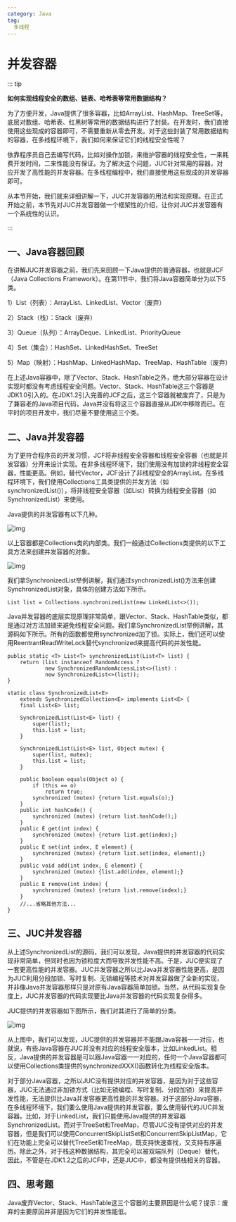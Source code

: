 ```yaml
---
category: Java
tag: 
  多线程
---
```


# 并发容器

::: tip

**如何实现线程安全的数组、链表、哈希表等常用数据结构？**

为了方便开发，Java提供了很多容器，比如ArrayList、HashMap、TreeSet等，底层对数组、哈希表、红黑树等常用的数据结构进行了封装。在开发时，我们直接使用这些现成的容器即可，不需要重新从零去开发。对于这些封装了常用数据结构的容器，在多线程环境下，我们如何来保证它们的线程安全性呢？

依靠程序员自己去编写代码，比如对操作加锁，来维护容器的线程安全性，一来耗费开发时间，二来性能没有保证。为了解决这个问题，JUC针对常用的容器，对应开发了高性能的并发容器。在多线程编程中，我们直接使用这些现成的并发容器即可。

从本节开始，我们就来详细讲解一下，JUC并发容器的用法和实现原理。在正式开始之前，本节先对JUC并发容器做一个框架性的介绍，让你对JUC并发容器有一个系统性的认识。

:::

## **一、Java容器回顾**

在讲解JUC并发容器之前，我们先来回顾一下Java提供的普通容器，也就是JCF（Java Collections Framework）。在第11节中，我们将Java容器简单分为以下5类。

1）List（列表）：ArrayList、LinkedList、Vector（废弃）

2）Stack（栈）：Stack（废弃）

3）Queue（队列）：ArrayDeque、LinkedList、PriorityQueue

4）Set（集合）：HashSet、LinkedHashSet、TreeSet

5）Map（映射）：HashMap、LinkedHashMap、TreeMap、HashTable（废弃）



在上述Java容器中，除了Vector、Stack、HashTable之外，绝大部分容器在设计实现时都没有考虑线程安全问题。Vector、Stack、HashTable这三个容器是JDK1.0引入的。在JDK1.2引入完善的JCF之后，这三个容器就被废弃了，只是为了兼容老的Java项目代码，Java并没有将这三个容器直接从JDK中移除而已。在平时的项目开发中，我们尽量不要使用这三个类。



## **二、Java并发容器**

为了更符合程序员的开发习惯，JCF将非线程安全容器和线程安全容器（也就是并发容器）分开来设计实现。在非多线程环境下，我们使用没有加锁的非线程安全容器，性能更高。例如，替代Vector，JCF设计了非线程安全的ArrayList。在多线程环境下，我们使用Collections工具类提供的并发方法（如synchronizedList()），将非线程安全容器（如List）转换为线程安全容器（如SynchronizedList）来使用。



Java提供的并发容器有以下几种。    

![img](http://wechatapppro-1252524126.file.myqcloud.com/appnvnpyonz2273/image/ueditor/77547100_1660925327.jpeg)



以上容器都是Collections类的内部类。我们一般通过Collections类提供的以下工具方法来创建并发容器的对象。    

![img](http://wechatapppro-1252524126.file.myqcloud.com/appnvnpyonz2273/image/ueditor/98651800_1660925327.jpeg)



我们拿SynchronizedList举例讲解，我们通过synchronizedList()方法来创建SynchronizedList对象，具体的创建方法如下所示。

```
List list = Collections.synchronizedList(new LinkedList<>());
```





Java并发容器的底层实现原理非常简单，跟Vector、Stack、HashTable类似，都是通过对方法加锁来避免线程安全问题。我们拿SynchronizedList举例讲解，其源码如下所示。所有的函数都使用synchronized加了锁。实际上，我们还可以使用ReentrantReadWriteLock替代synchronized来提高代码的并发性能。

```
public static <T> List<T> synchronizedList(List<T> list) {
    return (list instanceof RandomAccess ?
            new SynchronizedRandomAccessList<>(list) :
            new SynchronizedList<>(list));
}

static class SynchronizedList<E>
    extends SynchronizedCollection<E> implements List<E> {
    final List<E> list;

    SynchronizedList(List<E> list) {
        super(list);
        this.list = list;
    }
    
    SynchronizedList(List<E> list, Object mutex) {
        super(list, mutex);
        this.list = list;
    }

    public boolean equals(Object o) {
        if (this == o)
            return true;
        synchronized (mutex) {return list.equals(o);}
    }
    public int hashCode() {
        synchronized (mutex) {return list.hashCode();}
    }
    public E get(int index) {
        synchronized (mutex) {return list.get(index);}
    }
    public E set(int index, E element) {
        synchronized (mutex) {return list.set(index, element);}
    }
    public void add(int index, E element) {
        synchronized (mutex) {list.add(index, element);}
    }
    public E remove(int index) {
        synchronized (mutex) {return list.remove(index);}
    }
    //...省略其他方法...
}
```





## **三、JUC并发容器**

从上述SynchronizedList的源码，我们可以发现，Java提供的并发容器的代码实现非常简单，但同时也因为锁粒度大而导致并发性能不高。于是，JUC便实现了一套更高性能的并发容器。JUC并发容器之所以比Java并发容器性能更高，是因为JUC利用分段加锁、写时复制、无锁编程等技术对并发容器做了全新的实现，并非像Java并发容器那样只是对原有Java容器简单加锁。当然，从代码实现复杂度上，JUC并发容器的代码实现要比Java并发容器的代码实现复杂得多。





JUC提供的并发容器如下图所示，我们对其进行了简单的分类。



![img](http://wechatapppro-1252524126.file.myqcloud.com/appnvnpyonz2273/image/ueditor/44313900_1660925340.png)



从上图中，我们可以发现，JUC提供的并发容器并不能跟Java容器一一对应，也就说，有些Java容器在JUC并没有对应的线程安全版本，比如LinkedList。相反，Java提供的并发容器是可以跟Java容器一一对应的，任何一个Java容器都可以使用Collections类提供的synchronizedXXX()函数转化为线程安全版本。



对于部分Java容器，之所以JUC没有提供对应的并发容器，是因为对于这些容器，JUC无法通过非加锁方式（比如无锁编程、写时复制、分段加锁）来提高并发性能，无法提供比Java并发容器更高性能的并发容器。对于这部分Java容器，在多线程环境下，我们要么使用Java提供的并发容器，要么使用替代的JUC并发容器。比如，对于LinkedList，我们只能使用Java提供的并发容器SynchronizedList。而对于TreeSet和TreeMap，尽管JUC没有提供对应的并发容器，但是我们可以使用ConcurrentSkipListSet和ConcurrentSkipListMap，它们在功能上完全可以替代TreeSet和TreeMap，既支持快速查找，又支持有序遍历。除此之外，对于栈这种数据结构，其完全可以被双端队列（Deque）替代，因此，不管是在JDK1.2之后的JCF中，还是JUC中，都没有提供栈相关的容器。



## **四、思考题**

Java废弃Vector、Stack、HashTable这三个容器的主要原因是什么呢？提示：废弃的主要原因并非是因为它们的并发性能低。